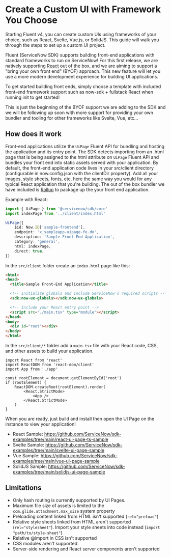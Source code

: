 # Create a Custom UI with Framework You Choose

Starting Fluent v4, you can create custom UIs using frameworks of your choice, such as React, Svelte, Vue.js, or SolidJS. This guide will walk you through the steps to set up a custom UI project.

Fluent (ServiceNow SDK) supports building front-end applications with standard frameworks to run on ServiceNow! For this first release, we are natively supporting [React](https://react.dev/) out of the box, and we are aiming to support a "bring your own front end" (BYOF) approach. This new feature will let you use a more modern development experience for building UI applications.

To get started building front ends, simply choose a template with included front-end framework support such as now-sdk + fullstack React when running init to get started!

This is just the beginning of the BYOF support we are adding to the SDK and we will be following up soon with more support for providing your own bundler and tooling for other frameworks like Svelte, Vue, etc...

## How does it work

Front-end applications utilize the `UiPage` Fluent API for bundling and hosting the application and its entry point. The SDK detects importing from an .html page that is being assigned to the html attribute on `UiPage` Fluent API and bundles your front end into static assets served with your application.
By default, the front-end application code lives in your src/client directory (configurable in now.config.json with the clientDir property). Add all your images, style sheets, fonts, etc. here the same way you would for any typical React application that you're building. The out of the box bundler we have included is [Rollup](https://rollupjs.org/) to package up the your front end application.

Example with React:

```typescript
import { UiPage } from '@servicenow/sdk/core'
import indexPage from '../client/index.html'

UiPage({
    $id: Now.ID['sample-frontend'],
    endpoint: 'x_sampleapp-uipage-fe.do',
    description: 'Sample Front-End Application',
    category: 'general',
    html: indexPage,
    direct: true,
})
```

In the `src/client` folder create an `index.html` page like this:

```html
<html>
<head>
  <title>Sample Front-End Application</title>

  <!-- Initialize globals and Include ServiceNow's required scripts -->
  <sdk:now-ux-globals></sdk:now-ux-globals>

  <!-- Include your React entry point -->
  <script src="./main.tsx" type="module"></script>
</head>
<body>
  <div id="root"></div>
</body>
</html>
```

In the `src/client/*` folder add a `main.tsx` file with your React code, CSS, and other assets to build your application.

```tsx
import React from 'react'
import ReactDOM from 'react-dom/client'
import App from './app'

const rootElement = document.getElementById('root')
if (rootElement) {
    ReactDOM.createRoot(rootElement).render(
        <React.StrictMode>
            <App />
        </React.StrictMode>
    )
}
```

When you are ready, just build and install then open the UI Page on the instance to view your application!

- React Sample: https://github.com/ServiceNow/sdk-examples/tree/main/react-ui-page-ts-sample
- Svelte Sample: https://github.com/ServiceNow/sdk-examples/tree/main/svelte-ui-page-sample
- Vue Sample: https://github.com/ServiceNow/sdk-examples/tree/main/vue-ui-page-sample
- SolidJS Sample: https://github.com/ServiceNow/sdk-examples/tree/main/solidjs-ui-page-sample

## Limitations

- Only hash routing is currently supported by UI Pages.
- Maximum file size of assets is limited to the `com.glide.attachment.max_size` system property
- Preloading content linked from HTML isn't supported (`rel="preload"`)
- Relative style sheets linked from HTML aren't supported (`rel="stylesheet"`). Import your style sheets into code instead (`import "path/to/style-sheet"`)
- Relative @import in CSS isn't supported
- CSS modules aren't supported
- Server-side rendering and React server components aren't supported
